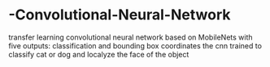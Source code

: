 # -Convolutional-Neural-Network
transfer learning convolutional neural network based on MobileNets with five outputs: classification and bounding box coordinates
the cnn trained to classify cat or dog and localyze the face of the object
